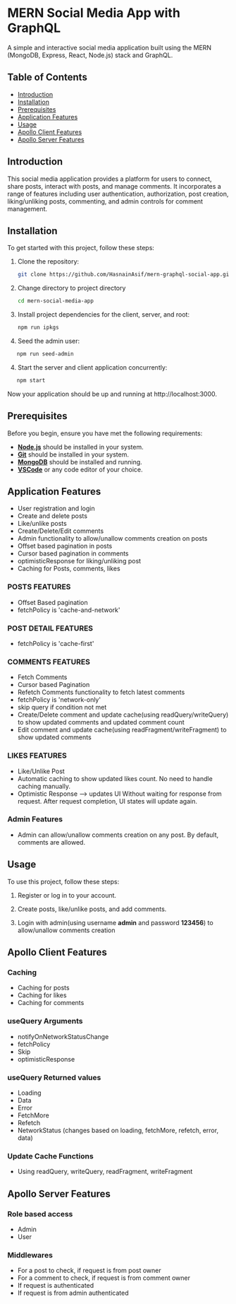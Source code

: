 # MERN Social Media App with GraphQL

A simple and interactive social media application built using the MERN (MongoDB, Express, React, Node.js) stack and GraphQL.

<!-- ![App Demo](link_to_your_demo_image) -->

## Table of Contents

- [Introduction](#introduction)
- [Installation](#installation)
- [Prerequisites](#prerequisites)
- [Application Features](#application-features)
- [Usage](#usage)
- [Apollo Client Features](#apollo-client-features)
- [Apollo Server Features](#apollo-server-features)

## Introduction

This social media application provides a platform for users to connect, share posts, interact with posts, and manage comments. It incorporates a range of features including user authentication, authorization, post creation, liking/unliking posts, commenting, and admin controls for comment management.

## Installation

To get started with this project, follow these steps:

1. Clone the repository:

   ```sh
   git clone https://github.com/HasnainAsif/mern-graphql-social-app.git
   ```

2. Change directory to project directory

   ```sh
   cd mern-social-media-app
   ```

3. Install project dependencies for the client, server, and root:

   ```sh
   npm run ipkgs
   ```

4. Seed the admin user:

```sh
   npm run seed-admin
```

4. Start the server and client application concurrently:

```sh
   npm start
```

Now your application should be up and running at http://localhost:3000.

## Prerequisites

Before you begin, ensure you have met the following requirements:

- **[Node.js](https://nodejs.org/en/download/)** should be installed in your system.
- **[Git](https://git-scm.com/downloads)** should be installed in your system.
- **[MongoDB](https://www.mongodb.com/)** should be installed and running.
- **[VSCode](https://code.visualstudio.com/download)** or any code editor of your choice.

## Application Features

- User registration and login
- Create and delete posts
- Like/unlike posts
- Create/Delete/Edit comments
- Admin functionality to allow/unallow comments creation on posts
- Offset based pagination in posts
- Cursor based pagination in comments
- optimisticResponse for liking/unliking post
- Caching for Posts, comments, likes

### POSTS FEATURES

- Offset Based pagination
- fetchPolicy is 'cache-and-network'

### POST DETAIL FEATURES

- fetchPolicy is 'cache-first'

### COMMENTS FEATURES

- Fetch Comments
- Cursor based Pagination
- Refetch Comments functionality to fetch latest comments
- fetchPolicy is 'network-only'
- skip query if condition not met
- Create/Delete comment and update cache(using readQuery/writeQuery) to show updated comments and updated comment count
- Edit comment and update cache(using readFragment/writeFragment) to show updated comments

### LIKES FEATURES

- Like/Unlike Post
- Automatic caching to show updated likes count. No need to handle caching manually.
- Optimistic Response --> updates UI Without waiting for response from request. After request completion, UI states will update again.

### Admin Features

- Admin can allow/unallow comments creation on any post. By default, comments are allowed.

## Usage

To use this project, follow these steps:

1. Register or log in to your account.

2. Create posts, like/unlike posts, and add comments.

3. Login with admin(using username **admin** and password **123456**) to allow/unallow comments creation

## Apollo Client Features

### Caching

- Caching for posts
- Caching for likes
- Caching for comments

### useQuery Arguments

- notifyOnNetworkStatusChange
- fetchPolicy
- Skip
- optimisticResponse

### useQuery Returned values

- Loading
- Data
- Error
- FetchMore
- Refetch
- NetworkStatus (changes based on loading, fetchMore, refetch, error, data)

### Update Cache Functions

- Using readQuery, writeQuery, readFragment, writeFragment

## Apollo Server Features

### Role based access

- Admin
- User

### Middlewares

- For a post to check, if request is from post owner
- For a comment to check, if request is from comment owner
- If request is authenticated
- If request is from admin authenticated

